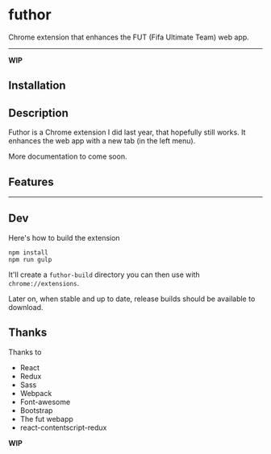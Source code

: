 # futhor

Chrome extension that enhances the FUT (Fifa Ultimate Team) web app.

---

**WIP**

## Installation

## Description

Futhor is a Chrome extension I did last year, that hopefully still works. It
enhances the web app with a new tab (in the left menu).

More documentation to come soon.

## Features

---

## Dev

Here's how to build the extension

    npm install
    npm run gulp

It'll create a `futhor-build` directory you can then use with `chrome://extensions`.

Later on, when stable and up to date, release builds should be available to download.

## Thanks

Thanks to

- React
- Redux
- Sass
- Webpack
- Font-awesome
- Bootstrap
- The fut webapp
- react-contentscript-redux

**WIP**
